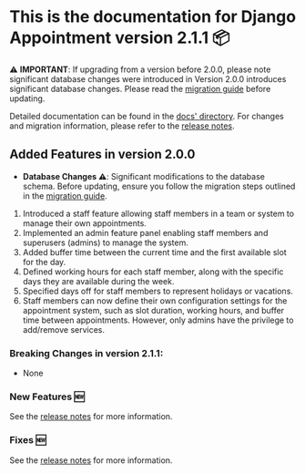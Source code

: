 # This is the documentation for Django Appointment version 2.1.1 📦

⚠️ **IMPORTANT**: If upgrading from a version before 2.0.0, please note significant database changes were introduced in
Version 2.0.0 introduces significant database changes. Please read
the [migration guide](https://github.com/adamspd/django-appointment/tree/main/docs/migration_guides/latest.md) before
updating.

Detailed documentation can be found in
the [docs' directory](https://github.com/adamspd/django-appointment/tree/main/docs/README.md).
For changes and migration information, please refer to the [release
notes](https://github.com/adamspd/django-appointment/tree/main/docs/release_notes/v2_1_1.md).

## Added Features in version 2.0.0

- **Database Changes ⚠️**: Significant modifications to the database schema. Before updating, ensure you follow the
  migration steps outlined in
  the [migration guide](https://github.com/adamspd/django-appointment/tree/main/docs/migration_guides/v2_1_0.md).

1. Introduced a staff feature allowing staff members in a team or system to manage their own appointments.
2. Implemented an admin feature panel enabling staff members and superusers (admins) to manage the system.
3. Added buffer time between the current time and the first available slot for the day.
4. Defined working hours for each staff member, along with the specific days they are available during the week.
5. Specified days off for staff members to represent holidays or vacations.
6. Staff members can now define their own configuration settings for the appointment system, such as slot duration,
   working hours, and buffer time between appointments. However, only admins have the privilege to add/remove services.

### Breaking Changes in version 2.1.1:

- None

### New Features 🆕

See the [release notes](https://github.com/adamspd/django-appointment/tree/main/docs/release_notes/v2_1_1.md#Updates)
for more information.

### Fixes 🆕

See the [release notes](https://github.com/adamspd/django-appointment/tree/main/docs/release_notes/v2_1_1.md#Bug-Fixes)
for more information.

